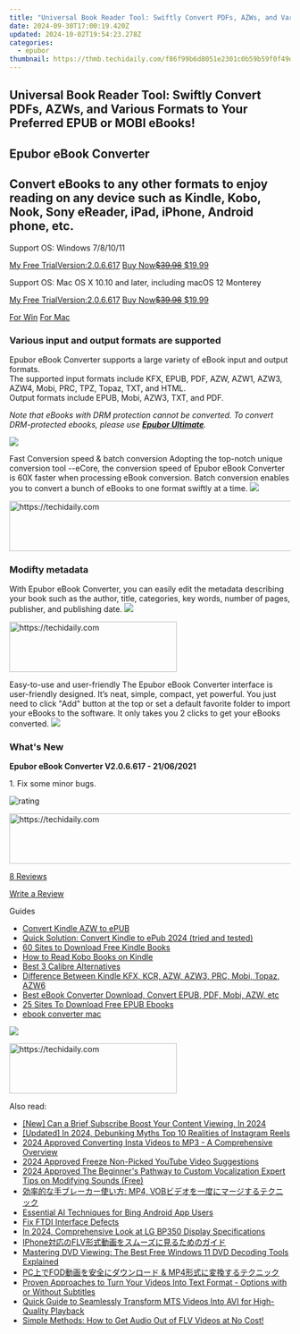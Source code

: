 ```yaml
---
title: "Universal Book Reader Tool: Swiftly Convert PDFs, AZWs, and Various Formats to Your Preferred EPUB or MOBI eBooks!"
date: 2024-09-30T17:00:19.420Z
updated: 2024-10-02T19:54:23.278Z
categories:
  - epubor
thumbnail: https://thmb.techidaily.com/f86f99b6d8051e2301c0b59b59f0f49d547931786fc3f8df51522ef8e8e5d47b.jpg
---
```


## Universal Book Reader Tool: Swiftly Convert PDFs, AZWs, and Various Formats to Your Preferred EPUB or MOBI eBooks!

## Epubor eBook Converter

## Convert eBooks to any other formats to enjoy reading on any device such as Kindle, Kobo, Nook, Sony eReader, iPad, iPhone, Android phone, etc.

Support OS: Windows 7/8/10/11

[My Free TrialVersion:2.0.6.617](https://tools.techidaily.com/epubor/ebook-converter/) [Buy Now~~$39.98~~ $19.99](https://tools.techidaily.com/epubor/ebook-converter/)

Support OS: Mac OS X 10.10 and later, including macOS 12 Monterey

[My Free TrialVersion:2.0.6.617](https://tools.techidaily.com/epubor/ebook-converter/) [Buy Now~~$39.98~~ $19.99](https://tools.techidaily.com/epubor/ebook-converter/)

[For Win](http://www.epubor.com/javascript:void%280%29) [For Mac](http://www.epubor.com/javascript:void%280%29) 

### Various input and output formats are supported 

Epubor eBook Converter supports a large variety of eBook input and output formats.  
The supported input formats include KFX, EPUB, PDF, AZW, AZW1, AZW3, AZW4, Mobi, PRC, TPZ, Topaz, TXT, and HTML.  
Output formats include EPUB, Mobi, AZW3, TXT, and PDF.

_Note that eBooks with DRM protection cannot be converted._ 
_To convert DRM-protected ebooks, please use [**Epubor Ultimate**](https://tools.techidaily.com/epubor/ultimate/)._ 

![](https://www.epubor.com/images/Epubor-ebook-converter.png)

Fast Conversion speed & batch conversion Adopting the top-notch unique conversion tool --eCore, the conversion speed of Epubor eBook Converter is 60X faster when processing eBook conversion. Batch conversion enables you to convert a bunch of eBooks to one format swiftly at a time. ![](https://www.epubor.com/images/batch-conversion1.jpg)

<!-- affiliate ads begin -->
<a href="https://aligracehair.sjv.io/c/5597632/1902294/19272" target="_top" id="1902294">
  <img src="//a.impactradius-go.com/display-ad/19272-1902294" border="0" alt="https://techidaily.com" width="728" height="90"/>
</a>
<img height="0" width="0" src="https://aligracehair.sjv.io/i/5597632/1902294/19272" style="position:absolute;visibility:hidden;" border="0" />
<!-- affiliate ads end -->

### Modifty metadata

With Epubor eBook Converter, you can easily edit the metadata describing your book such as the author, title, categories, key words, number of pages, publisher, and publishing date. ![](https://www.epubor.com/images/metadata-edit.png)

<!-- affiliate ads begin -->
<a href="https://aligracehair.sjv.io/c/5597632/2047361/19272" target="_top" id="2047361">
  <img src="//a.impactradius-go.com/display-ad/19272-2047361" border="0" alt="https://techidaily.com" width="300" height="90"/>
</a>
<img height="0" width="0" src="https://aligracehair.sjv.io/i/5597632/2047361/19272" style="position:absolute;visibility:hidden;" border="0" />
<!-- affiliate ads end -->

Easy-to-use and user-friendly The Epubor eBook Converter interface is user-friendly designed. It’s neat, simple, compact, yet powerful. You just need to click "Add" button at the top or set a default favorite folder to import your eBooks to the software. It only takes you 2 clicks to get your eBooks converted. ![](https://www.epubor.com/images/user-friendly.png)

### What's New

**Epubor eBook Converter V2.0.6.617 - 21/06/2021** 

1\. Fix some minor bugs.

![rating](http://www.epubor.com/images/star.png)

<!-- affiliate ads begin -->
<a href="https://25home.pxf.io/c/5597632/2148650/16836" target="_top" id="2148650">
  <img src="//a.impactradius-go.com/display-ad/16836-2148650" border="0" alt="https://techidaily.com" width="728" height="90"/>
</a>
<img height="0" width="0" src="https://25home.pxf.io/i/5597632/2148650/16836" style="position:absolute;visibility:hidden;" border="0" />
<!-- affiliate ads end -->

[8 Reviews](https://tools.techidaily.com/epubor/ebook-converter/)

[Write a Review](https://tools.techidaily.com/epubor/ebook-converter/)

Guides 

* [Convert Kindle AZW to ePUB](https://tools.techidaily.com/epubor/products/)
* [Quick Solution: Convert Kindle to ePub 2024 (tried and tested)](http://www.epubor.com/convert-kindle-ebooks-to-epub.html)
* [60 Sites to Download Free Kindle Books](https://tools.techidaily.com/epubor/products/)
* [How to Read Kobo Books on Kindle](https://tools.techidaily.com/epubor/products/)
* [Best 3 Calibre Alternatives](https://tools.techidaily.com/epubor/products/)
* [Difference Between Kindle KFX, KCR, AZW, AZW3, PRC, Mobi, Topaz, AZW6](https://tools.techidaily.com/epubor/products/)
* [Best eBook Converter Download, Convert EPUB, PDF, Mobi, AZW, etc](https://tools.techidaily.com/epubor/ebook-converter/)
* [25 Sites To Download Free EPUB Ebooks](https://tools.techidaily.com/epubor/products/)
* [ebook converter mac](https://tools.techidaily.com/epubor/ebook-converter/)

![](http://www.epubor.com/images/product-guide2.jpg)

<!-- affiliate ads begin -->
<a href="https://aligracehair.sjv.io/c/5597632/1934183/19272" target="_top" id="1934183">
  <img src="//a.impactradius-go.com/display-ad/19272-1934183" border="0" alt="https://techidaily.com" width="300" height="90"/>
</a>
<img height="0" width="0" src="https://aligracehair.sjv.io/i/5597632/1934183/19272" style="position:absolute;visibility:hidden;" border="0" />
<!-- affiliate ads end -->

<ins class="adsbygoogle"
     style="display:block"
     data-ad-format="autorelaxed"
     data-ad-client="ca-pub-7571918770474297"
     data-ad-slot="1223367746"></ins>

<ins class="adsbygoogle"
     style="display:block"
     data-ad-client="ca-pub-7571918770474297"
     data-ad-slot="8358498916"
     data-ad-format="auto"
     data-full-width-responsive="true"></ins>

<span class="atpl-alsoreadstyle">Also read:</span>
<div><ul>
<li><a href="https://facebook-video-footage.techidaily.com/new-can-a-brief-subscribe-boost-your-content-viewing-in-2024/"><u>[New] Can a Brief Subscribe Boost Your Content Viewing, In 2024</u></a></li>
<li><a href="https://instagram-clips.techidaily.com/updated-in-2024-debunking-myths-top-10-realities-of-instagram-reels/"><u>[Updated] In 2024, Debunking Myths Top 10 Realities of Instagram Reels</u></a></li>
<li><a href="https://instagram-videos.techidaily.com/2024-approved-converting-insta-videos-to-mp3-a-comprehensive-overview/"><u>2024 Approved Converting Insta Videos to MP3 - A Comprehensive Overview</u></a></li>
<li><a href="https://youtube-stream.techidaily.com/2024-approved-freeze-non-picked-youtube-video-suggestions/"><u>2024 Approved Freeze Non-Picked YouTube Video Suggestions</u></a></li>
<li><a href="https://some-approaches.techidaily.com/2024-approved-the-beginners-pathway-to-custom-vocalization-expert-tips-on-modifying-sounds-free/"><u>2024 Approved The Beginner's Pathway to Custom Vocalization Expert Tips on Modifying Sounds (Free)</u></a></li>
<li><a href="https://discover-able.techidaily.com/mp4-vob/"><u>効率的な手ブレーカー使い方: MP4, VOBビデオを一度にマージするテクニック</u></a></li>
<li><a href="https://tech-haven.techidaily.com/essential-ai-techniques-for-bing-android-app-users/"><u>Essential AI Techniques for Bing Android App Users</u></a></li>
<li><a href="https://driver-install.techidaily.com/fix-ftdi-interface-defects/"><u>Fix FTDI Interface Defects</u></a></li>
<li><a href="https://extra-information.techidaily.com/in-2024-comprehensive-look-at-lg-bp350-display-specifications/"><u>In 2024, Comprehensive Look at LG BP350 Display Specifications</u></a></li>
<li><a href="https://discover-able.techidaily.com/iphoneflv/"><u>IPhone対応のFLV形式動画をスムーズに見るためのガイド</u></a></li>
<li><a href="https://discover-able.techidaily.com/mastering-dvd-viewing-the-best-free-windows-11-dvd-decoding-tools-explained/"><u>Mastering DVD Viewing: The Best Free Windows 11 DVD Decoding Tools Explained</u></a></li>
<li><a href="https://discover-able.techidaily.com/pcfod-and-mp4/"><u>PC上でFOD動画を安全にダウンロード & MP4形式に変換するテクニック</u></a></li>
<li><a href="https://discover-able.techidaily.com/proven-approaches-to-turn-your-videos-into-text-format-options-with-or-without-subtitles/"><u>Proven Approaches to Turn Your Videos Into Text Format - Options with or Without Subtitles</u></a></li>
<li><a href="https://discover-able.techidaily.com/quick-guide-to-seamlessly-transform-mts-videos-into-avi-for-high-quality-playback/"><u>Quick Guide to Seamlessly Transform MTS Videos Into AVI for High-Quality Playback</u></a></li>
<li><a href="https://discover-able.techidaily.com/simple-methods-how-to-get-audio-out-of-flv-videos-at-no-cost/"><u>Simple Methods: How to Get Audio Out of FLV Videos at No Cost!</u></a></li>
</ul></div>

